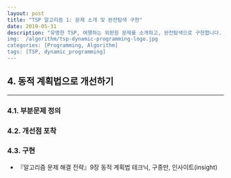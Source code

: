 ```yaml
---
layout: post
title: "TSP 알고리즘 1: 문제 소개 및 완전탐색 구현"
date: 2019-05-31
description: "유명한 TSP, 여행하는 외판원 문제를 소개하고, 완전탐색으로 구현합니다.
img:  /algorithm/tsp-dynamic-programming-logo.jpg
categories: [Programming, Algorithm]
tags: [TSP, dynamic_programming]
---
```




## 4. 동적 계획법으로 개선하기

---


### 4.1. 부분문제 정의

### 4.2. 개선점 포착


### 4.3. 구현



* 『알고리즘 문제 해결 전략』9장 동적 계획법 테크닉, 구종만, 인사이트(insight)

